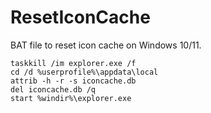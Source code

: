 # ResetIconCache
BAT file to reset icon cache on Windows 10/11.

```
taskkill /im explorer.exe /f
cd /d %userprofile%\appdata\local
attrib -h -r -s iconcache.db
del iconcache.db /q
start %windir%\explorer.exe
```
